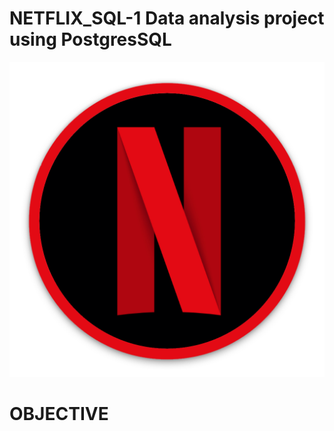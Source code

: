 # NETFLIX_SQL-1 Data analysis project using PostgresSQL

![NETFLIX_LOGO](https://github.com/Sharadprime/NETFLIX_SQL-1/blob/main/pngwing.com.png)

# OBJECTIVE
